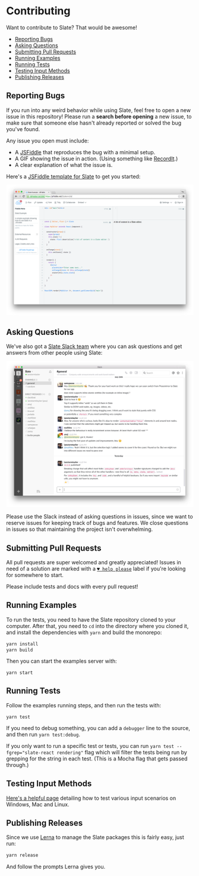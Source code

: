 # Contributing

Want to contribute to Slate? That would be awesome!

- [Reporting Bugs](#reporting-bugs)
- [Asking Questions](#asking-questions)
- [Submitting Pull Requests](#submitting-pull-requests)
- [Running Examples](#running-examples)
- [Running Tests](#running-tests)
- [Testing Input Methods](#testing-input-methods)
- [Publishing Releases](#publishing-releases)

## Reporting Bugs

If you run into any weird behavior while using Slate, feel free to open a new issue in this repository! Please run a **search before opening** a new issue, to make sure that someone else hasn't already reported or solved the bug you've found.

Any issue you open must include:

- A [JSFiddle](https://jsfiddle.net/fj9dvhom/1/) that reproduces the bug with a minimal setup.
- A GIF showing the issue in action. (Using something like [RecordIt](http://recordit.co/).)
- A clear explanation of what the issue is.

Here's a [JSFiddle template for Slate](https://jsfiddle.net/fj9dvhom/1/) to get you started:

[![](./docs/images/jsfiddle.png)](https://jsfiddle.net/fj9dvhom/1/)

## Asking Questions

We've also got a [Slate Slack team](https://slate-slack.herokuapp.com) where you can ask questions and get answers from other people using Slate:

[![](./docs/images/slack.png)](https://slate-slack.herokuapp.com)

Please use the Slack instead of asking questions in issues, since we want to reserve issues for keeping track of bugs and features. We close questions in issues so that maintaining the project isn't overwhelming.

## Submitting Pull Requests

All pull requests are super welcomed and greatly appreciated! Issues in need of a solution are marked with a [`♥ help please`](https://github.com/ianstormtaylor/slate/issues?q=is%3Aissue+is%3Aopen+label%3A%22%E2%99%A5+help+please%22) label if you're looking for somewhere to start.

Please include tests and docs with every pull request!

## Running Examples

To run the tests, you need to have the Slate repository cloned to your computer. After that, you need to `cd` into the directory where you cloned it, and install the dependencies with `yarn` and build the monorepo:

```
yarn install
yarn build
```

Then you can start the examples server with:

```
yarn start
```

## Running Tests

Follow the examples running steps, and then run the tests with:

```
yarn test
```

If you need to debug something, you can add a `debugger` line to the source, and then run `yarn test:debug`.

If you only want to run a specific test or tests, you can run `yarn test --fgrep="slate-react rendering"` flag which will filter the tests being run by grepping for the string in each test. (This is a Mocha flag that gets passed through.)

## Testing Input Methods

[Here's a helpful page](https://github.com/Microsoft/vscode/wiki/IME-Test) detailing how to test various input scenarios on Windows, Mac and Linux.

## Publishing Releases

Since we use [Lerna](https://lernajs.io) to manage the Slate packages this is fairly easy, just run:

```js
yarn release
```

And follow the prompts Lerna gives you.

